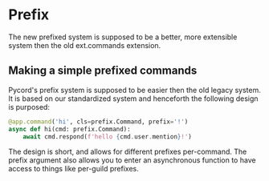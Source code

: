 # Prefix
The new prefixed system is supposed to be a better, more extensible system then the old
ext.commands extension.

## Making a simple prefixed commands
Pycord's prefix system is supposed to be easier then the old legacy system.
It is based on our standardized system and henceforth the following design is purposed:

```py
@app.command('hi', cls=prefix.Command, prefix='!')
async def hi(cmd: prefix.Command):
    await cmd.respond(f'hello {cmd.user.mention}!')
```

The design is short, and allows for different prefixes per-command.
The prefix argument also allows you to enter an asynchronous function to have access to things like per-guild prefixes.

